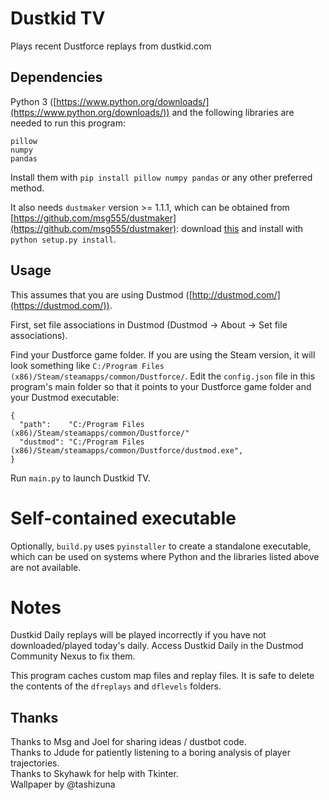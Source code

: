 # Dustkid TV

Plays recent Dustforce replays from dustkid.com


## Dependencies

Python 3 ([https://www.python.org/downloads/](https://www.python.org/downloads/)) and the following libraries are needed to run this program:

```
pillow
numpy
pandas
```

Install them with `pip install pillow numpy pandas` or any other preferred method.

It also needs `dustmaker` version >= 1.1.1, which can be obtained from [https://github.com/msg555/dustmaker](https://github.com/msg555/dustmaker): download [this](https://github.com/msg555/dustmaker/archive/refs/heads/main.zip) and install with `python setup.py install`.


## Usage

This assumes that you are using Dustmod ([http://dustmod.com/](https://dustmod.com/)).

First, set file associations in Dustmod (Dustmod → About → Set file associations).

Find your Dustforce game folder. If you are using the Steam version, it will look something like `C:/Program Files (x86)/Steam/steamapps/common/Dustforce/`. Edit the `config.json` file in this program's main folder so that it points to your Dustforce game folder and your Dustmod executable:

```
{
  "path":    "C:/Program Files (x86)/Steam/steamapps/common/Dustforce/"
  "dustmod": "C:/Program Files (x86)/Steam/steamapps/common/Dustforce/dustmod.exe",
}
```

Run `main.py` to launch Dustkid TV.


# Self-contained executable

Optionally, `build.py` uses `pyinstaller` to create a standalone executable, which can be used on systems where Python and the libraries listed above are not available.


# Notes

Dustkid Daily replays will be played incorrectly if you have not downloaded/played today's daily. Access Dustkid Daily in the Dustmod Community Nexus to fix them.

This program caches custom map files and replay files. It is safe to delete the contents of the `dfreplays` and `dflevels` folders.


## Thanks

Thanks to Msg and Joel for sharing ideas / dustbot code.  
Thanks to Jdude for patiently listening to a boring analysis of player trajectories.  
Thanks to Skyhawk for help with Tkinter.  
Wallpaper by @tashizuna
